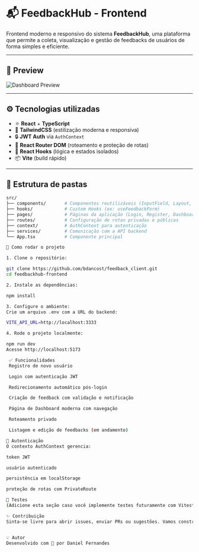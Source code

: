 # 📬 FeedbackHub - Frontend

Frontend moderno e responsivo do sistema **FeedbackHub**, uma plataforma que permite a coleta, visualização e gestão de feedbacks de usuários de forma simples e eficiente.

---

## 📸 Preview

![Dashboard Preview](./public/preview-dashboard.png) <!-- Você pode colocar um print real do dashboard aqui -->

---

## ⚙️ Tecnologias utilizadas

- ⚛️ **React** + **TypeScript**
- 🎨 **TailwindCSS** (estilização moderna e responsiva)
- 🔒 **JWT Auth** via `AuthContext`
- 🧭 **React Router DOM** (roteamento e proteção de rotas)
- 🧠 **React Hooks** (lógica e estados isolados)
- 📦 **Vite** (build rápido)

---

## 📁 Estrutura de pastas

```bash
src/
├── components/       # Componentes reutilizáveis (InputField, Layout, etc.)
├── hooks/            # Custom Hooks (ex: useFeedbackForm)
├── pages/            # Páginas da aplicação (Login, Register, Dashboard, etc.)
├── routes/           # Configuração de rotas privadas e públicas
├── context/          # AuthContext para autenticação
├── services/         # Comunicação com a API backend
└── App.tsx           # Componente principal

🚀 Como rodar o projeto

1. Clone o repositório:

git clone https://github.com/bdancost/feedback_client.git
cd feedbackhub-frontend

2. Instale as dependências:

npm install

3. Configure o ambiente:
Crie um arquivo .env com a URL do backend:

VITE_API_URL=http://localhost:3333

4. Rode o projeto localmente:

npm run dev
Acesse http://localhost:5173

 ✅ Funcionalidades
 Registro de novo usuário

 Login com autenticação JWT

 Redirecionamento automático pós-login

 Criação de feedback com validação e notificação

 Página de Dashboard moderna com navegação

 Roteamento privado

 Listagem e edição de feedbacks (em andamento)

🔐 Autenticação
O contexto AuthContext gerencia:

token JWT

usuário autenticado

persistência em localStorage

proteção de rotas com PrivateRoute

🧪 Testes
(Adicione esta seção caso você implemente testes futuramente com Vitest, React Testing Library, etc.)

✨ Contribuição
Sinta-se livre para abrir issues, enviar PRs ou sugestões. Vamos construir juntos!


💡 Autor
Desenvolvido com 💙 por Daniel Fernandes

```

